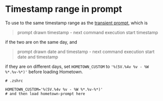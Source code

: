 # Timestamp range in prompt

To use to the same timestamp range as the [transient prompt](/transient-prompt), which is

> prompt drawn timestamp - next command execution start timestamp

if the two are on the same day, and

> prompt drawn date and timestamp - next command execution start date and timestamp

if they are on different days, set `HOMETOWN_CUSTOM` to `'%(5V.%4v %v - %W %*.%v-%*)'` before loading Hometown.

```shell
# .zshrc

HOMETOWN_CUSTOM='%(5V.%4v %v - %W %*.%v-%*)'
# and then load hometown-prompt here
```
